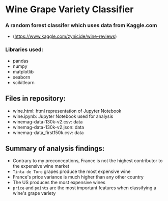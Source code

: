 # Wine Grape Variety Classifier

### A random forest classifer which uses data from Kaggle.com 
- (https://www.kaggle.com/zynicide/wine-reviews)
### Libraries used: 
- pandas 
- numpy 
- matplotlib 
- seaborn 
- scikitlearn

## Files in repository:
- wine.html: html representation of Jupyter Notebook
- wine.ipynb: Jupyter Notebook used for analysis
- winemag-data-130k-v2.csv: data
- winemag-data-130k-v2.json: data
- winemag-data_first150k.csv: data

## Summary of analysis findings:
- Contrary to my preconceptions, France is not the highest contributor to the expensive wine market
- `Tinta de Toro` grapes produce the most expensive wine
- France's price variance is much higher than any other country
- The US produces the most expensive wines
- `price` and `points` are the most important features when classifying a wine's grape variety
